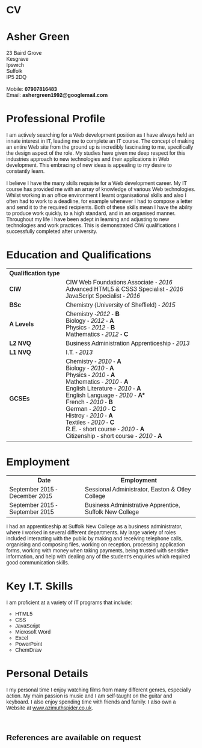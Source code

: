 # CV
<!DOCTYPE html>
<html>
<head>
<style>
body {
font-family: Helvetica;
}

p {
font-size: 15px;
text-align: justify;
}

p.one {
text-align: center;
}

p.two {
border-style: solid;
border-width: 2px;
border-radius: 15px;
padding: 10px 10px 10px 10px;
border-color: purple;
}

p.three {
border-style: solid;
border-width: 2px;
border-radius: 15px;
padding: 10px 10px 10px 10px;
border-color: purple;
}

h1 {
color: purple;
text-align: center;
font-size: 25px;
}

#fullname {
color: black;
font-size: 25px;
}

table {
border-collapse: collapse;
width: 80%;
margin: 50px;
table-align: center;
}

table, th, td {
border: 1px solid black;
}

th {
height: 50px;
}

td {
font-size: 15px;
text-align: center;
}

pre {
font-family: arial;
font-size:15px;
}

ul {
font-family: Helvetica;
font-size: 15px;
}

h2 {
font-size: 23px;
font-family: Helvetica;
text-transform: uppercase;
font-weight: bold;
text-decoration: underline;
}
</style>

<title>Asher Green's Web CV</title>
</head>


<body onload="myFunction()" onunload="myEnding()">

<script>
function myFunction() {
    alert("Thank you for visting my CV");
}
</script>
<script>
function myEnding() {
     alert("Thank you for reading my CV");
}
</script>

<h1 id="fullname">Asher Green</h1>

<p class="one">23 Baird Grove</br>
Kesgrave</br>
Ipswich</br>
Suffolk</br>
IP5 2DQ</br></br>
Mobile: <strong>07907816483</strong></br>
Email: <strong>ashergreen1992@googlemail.com</strong></p>

<h1> Professional Profile</h1>
<p class="two">I am actively searching for a Web development position as I have always held an innate interest in IT, leading me to complete an IT course. The concept of making an entire Web site from the ground up is incredibly fascinating to me, specifically the design aspect of the role. My studies have given me deep respect for this industries approach to new technologies and their applications in Web development. This embracing of new ideas is appealing to my desire to constantly learn.</br></br>
I believe I have the many skills requisite for a Web development career. My IT course has provided me with an array of knowledge of various Web technologies. Whilst working in an office environment I learnt organisational skills and also I often had to work to a deadline, for example whenever I had to compose a letter and send it to the required recipients. Both of these skills mean I have the ability to produce work quickly, to a high standard, and in an organised manner. Throughout my life I have been adept in learning and adjusting to new technologies and work practices. This is demonstrated CIW qualifications I successfully completed 
after university.

<h1>Education and Qualifications</h1>
<table>
<tr>
	<th>Qualification type</th>
</tr>
<tr>
	<td><strong>CIW</strong></td>
	<td>CIW Web Foundations Associate - <em>2016</em></br>
	Advanced HTML5 & CSS3 Specialist - <em>2016</em></br>
	JavaScript Specialist - <em>2016</em></td>
</tr>
<tr>
	<td><strong>BSc</strong></td>
	<td>Chemistry (University of Sheffield) - <em>2015</em></td>
</tr>
<tr>
	<td><strong>A Levels</strong></td>
	<td>Chemistry -<em>2012</em> - <strong>B</strong></br>
	Biology - <em>2012</em> - <strong>A</strong></br>
	Physics - <em>2012</em> - <strong>B</strong></br>
	Mathematics - <em>2012</em> - <strong>C</strong></td>
</tr>
<tr>
	<td><strong>L2 NVQ</strong></td>
	<td>Business Administration Apprenticeship  - <em>2013</em></td>
</tr>
<tr>
	<td><strong>L1 NVQ</strong></th>
	<td>I.T. - <em>2013</em></td>
</tr>
<tr>
	<td><strong>GCSEs</strong></td>
	<td>Chemistry - <em>2010</em> - <strong>A</strong></br>
	Biology - <em>2010</em> - <strong>A</strong></br>
	Physics - <em>2010</em> - <strong>A</strong></br>
	Mathematics - <em>2010</em> - <strong>A</strong></br>
	English Literature - <em>2010</em> - <strong>A</strong></br>
	English Language - <em>2010</em> - <strong>A*</strong></br>
	French - <em>2010</em> - <strong>B</strong></br>
	German - <em>2010</em> - <strong>C</strong></br>
	Histroy - <em>2010</em> - <strong>A</strong></br>
	Textiles - <em>2010</em> - <strong>C</strong></br>
	R.E. - short course - <em>2010</em> - <strong>A</strong></br>
	Citizenship - short course - <em>2010</em> - <strong>A</strong></td>
</tr>
</table>

<h1>Employment</h1>
<table>
<tr>
	<th>Date</th>
	<th>Employment</th>
</tr>
<tr>
	<td>September 2015 - December 2015</td>
	<td>Sessional Administrator, Easton & Otley College</td>
</tr>
<tr>
	<td>September 2015 - September 2015</td>
	<td>Business Administrative Apprentice, Suffolk New College</td>
</tr>
</table>

<p>I had an apprenticeship at Suffolk New College as a business administrator, where I worked in several different departments. My large variety of roles included interacting with the public by making and receiving telephone calls, organising and composing files, working on reception, processing application forms, working with money when taking payments, being trusted with sensitive information, and help with dealing any of the student’s enquiries which required good communication skills.</p>


<h1>Key I.T. Skills</h1>
<p>I am proficient at a variety of IT programs that include:</p>
<ul style="list-style-type:circle">
<li>HTML5</li>
<li>CSS</li>
<li>JavaScript</li>
<li>Microsoft Word</li>
<li>Excel</li>
<li>PowerPoint</li>
<li>ChemDraw</li>
</ul>

<h1>Personal Details</h1>
<p class="three">I my personal time I enjoy watching films from many different genres, especially action. My main passion is music and I am self-taught on the guitar and keyboard. I also enjoy spending time with friends and family. I also own a Website at <a href="http://azimuthspider.co.uk">www.azimuthspider.co.uk</a>.</p></br>

<h2 >References are available on request</h2>
</body>

</html>
